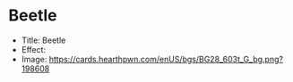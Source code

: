# Beetle
- Title:  Beetle
- Effect:  
- Image:  https://cards.hearthpwn.com/enUS/bgs/BG28_603t_G_bg.png?198608
